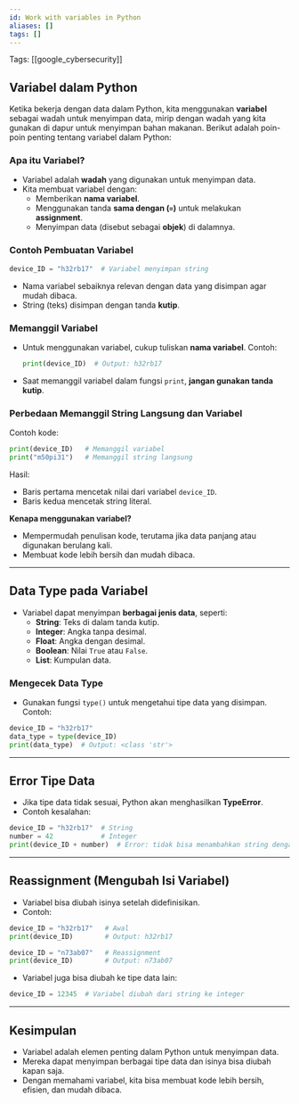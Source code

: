 ```yaml
---
id: Work with variables in Python
aliases: []
tags: []
---
```


Tags: [[google_cybersecurity]]

## Variabel dalam Python

Ketika bekerja dengan data dalam Python, kita menggunakan **variabel** sebagai wadah untuk menyimpan data, mirip dengan wadah yang kita gunakan di dapur untuk menyimpan bahan makanan. Berikut adalah poin-poin penting tentang variabel dalam Python:

### Apa itu Variabel?

- Variabel adalah **wadah** yang digunakan untuk menyimpan data.
- Kita membuat variabel dengan:
  - Memberikan **nama variabel**.
  - Menggunakan tanda **sama dengan (`=`)** untuk melakukan **assignment**.
  - Menyimpan data (disebut sebagai **objek**) di dalamnya.

### Contoh Pembuatan Variabel

```python
device_ID = "h32rb17"  # Variabel menyimpan string
```

- Nama variabel sebaiknya relevan dengan data yang disimpan agar mudah dibaca.
- String (teks) disimpan dengan tanda **kutip**.

### Memanggil Variabel

- Untuk menggunakan variabel, cukup tuliskan **nama variabel**.
  Contoh:
  ```python
  print(device_ID)  # Output: h32rb17
  ```
- Saat memanggil variabel dalam fungsi `print`, **jangan gunakan tanda kutip**.

### Perbedaan Memanggil String Langsung dan Variabel

Contoh kode:

```python
print(device_ID)   # Memanggil variabel
print("m50pi31")   # Memanggil string langsung
```

Hasil:

- Baris pertama mencetak nilai dari variabel `device_ID`.
- Baris kedua mencetak string literal.

**Kenapa menggunakan variabel?**

- Mempermudah penulisan kode, terutama jika data panjang atau digunakan berulang kali.
- Membuat kode lebih bersih dan mudah dibaca.

---

## Data Type pada Variabel

- Variabel dapat menyimpan **berbagai jenis data**, seperti:
  - **String**: Teks di dalam tanda kutip.
  - **Integer**: Angka tanpa desimal.
  - **Float**: Angka dengan desimal.
  - **Boolean**: Nilai `True` atau `False`.
  - **List**: Kumpulan data.

### Mengecek Data Type

- Gunakan fungsi `type()` untuk mengetahui tipe data yang disimpan.
  Contoh:

```python
device_ID = "h32rb17"
data_type = type(device_ID)
print(data_type)  # Output: <class 'str'>
```

---

## Error Tipe Data

- Jika tipe data tidak sesuai, Python akan menghasilkan **TypeError**.
- Contoh kesalahan:

```python
device_ID = "h32rb17"  # String
number = 42            # Integer
print(device_ID + number)  # Error: tidak bisa menambahkan string dengan integer
```

---

## Reassignment (Mengubah Isi Variabel)

- Variabel bisa diubah isinya setelah didefinisikan.
- Contoh:

```python
device_ID = "h32rb17"   # Awal
print(device_ID)        # Output: h32rb17

device_ID = "n73ab07"   # Reassignment
print(device_ID)        # Output: n73ab07
```

- Variabel juga bisa diubah ke tipe data lain:

```python
device_ID = 12345  # Variabel diubah dari string ke integer
```

---

## Kesimpulan

- Variabel adalah elemen penting dalam Python untuk menyimpan data.
- Mereka dapat menyimpan berbagai tipe data dan isinya bisa diubah kapan saja.
- Dengan memahami variabel, kita bisa membuat kode lebih bersih, efisien, dan mudah dibaca.
